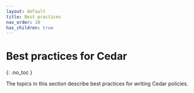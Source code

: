 ```yaml
---
layout: default
title: Best practices
nav_order: 10
has_children: true
---
```


# Best practices for Cedar<a name="best-practices"></a>
{: .no_toc }

The topics in this section describe best practices for writing Cedar policies.
